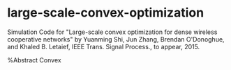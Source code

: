 # large-scale-convex-optimization
Simulation Code for "Large-scale convex optimization for dense wireless cooperative networks" by Yuanming Shi, Jun Zhang, Brendan O'Donoghue, and Khaled B. Letaief,  IEEE Trans. Signal Process., to appear, 2015.

%Abstract
Convex 
